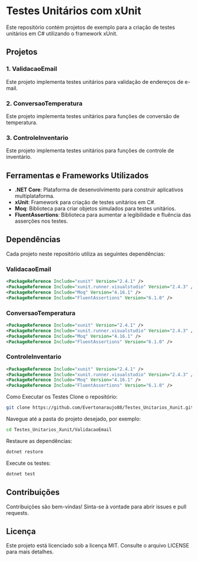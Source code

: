 # Testes Unitários com xUnit

Este repositório contém projetos de exemplo para a criação de testes unitários em C# utilizando o framework xUnit.

## Projetos

### 1. ValidacaoEmail
Este projeto implementa testes unitários para validação de endereços de e-mail.

### 2. ConversaoTemperatura
Este projeto implementa testes unitários para funções de conversão de temperatura.

### 3. ControleInventario
Este projeto implementa testes unitários para funções de controle de inventário.

## Ferramentas e Frameworks Utilizados

- **.NET Core**: Plataforma de desenvolvimento para construir aplicativos multiplataforma.
- **xUnit**: Framework para criação de testes unitários em C#.
- **Moq**: Biblioteca para criar objetos simulados para testes unitários.
- **FluentAssertions**: Biblioteca para aumentar a legibilidade e fluência das asserções nos testes.

## Dependências

Cada projeto neste repositório utiliza as seguintes dependências:

### ValidacaoEmail

```xml
<PackageReference Include="xunit" Version="2.4.1" />
<PackageReference Include="xunit.runner.visualstudio" Version="2.4.3" />
<PackageReference Include="Moq" Version="4.16.1" />
<PackageReference Include="FluentAssertions" Version="6.1.0" />
````

### ConversaoTemperatura

```xml
<PackageReference Include="xunit" Version="2.4.1" />
<PackageReference Include="xunit.runner.visualstudio" Version="2.4.3" />
<PackageReference Include="Moq" Version="4.16.1" />
<PackageReference Include="FluentAssertions" Version="6.1.0" />
````

### ControleInventario

```xml
<PackageReference Include="xunit" Version="2.4.1" />
<PackageReference Include="xunit.runner.visualstudio" Version="2.4.3" />
<PackageReference Include="Moq" Version="4.16.1" />
<PackageReference Include="FluentAssertions" Version="6.1.0" />
````

Como Executar os Testes
Clone o repositório:

````sh
git clone https://github.com/Evertonaraujo88/Testes_Unitarios_Xunit.git
````
Navegue até a pasta do projeto desejado, por exemplo:
````sh
cd Testes_Unitarios_Xunit/ValidacaoEmail
````

Restaure as dependências:
````sh
dotnet restore
````
Execute os testes:
````sh
dotnet test
````

## Contribuições
Contribuições são bem-vindas! Sinta-se à vontade para abrir issues e pull requests.

## Licença
Este projeto está licenciado sob a licença MIT. Consulte o arquivo LICENSE para mais detalhes.

